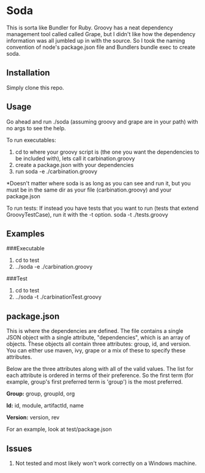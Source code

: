 # Soda
This is sorta like Bundler for Ruby.  Groovy has a neat dependency management tool called called Grape, but I didn't like how the dependency information was all jumbled up in with the source.  So I took the naming convention of node's package.json file and Bundlers bundle exec to create soda.

## Installation
Simply clone this repo.


## Usage
Go ahead and run ./soda (assuming groovy and grape are in your path) with no args to see the help.

To run executables:

1.  cd to where your groovy script is (the one you want the dependencies to be included with), lets call it carbination.groovy
2.  create a package.json with your dependencies
3.  run soda -e ./carbination.groovy 

*Doesn't matter where soda is as long as you can see and run it, but you must be in the same dir as your file (carbination.groovy) and your package.json

To run tests:
If instead you have tests that you want to run (tests that extend GroovyTestCase), run it with the -t option.
soda -t ./tests.groovy


## Examples
###Executable
1.  cd to test
2.  ../soda -e ./carbination.groovy

###Test
1.  cd to test
2.  ../soda -t ./carbinationTest.groovy


## package.json
This is where the dependencies are defined.  The file contains a single JSON object with a single attribute, "dependencies", which is an array of objects.  These objects all contain three attributes: group, id, and version.  You can either use maven, ivy, grape or a mix of these to specify these attributes.

Below are the three attributes along with all of the valid values.  The list for each attribute is ordered in terms of their preference.  So the first term (for example, group's first preferred term is 'group') is the most preferred.

**Group:** 
  group, groupId, org

**Id:**
  id, module, artifactId, name

**Version:**
  version, rev

For an example, look at test/package.json

## Issues
1.  Not tested and most likely won't work correctly on a Windows machine.
